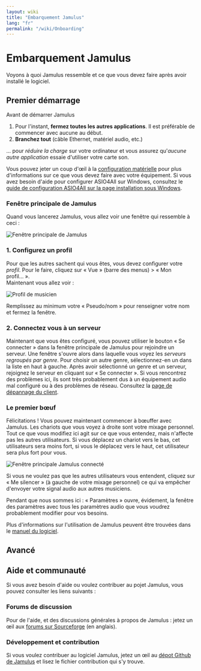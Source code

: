 ```yaml
---
layout: wiki
title: "Embarquement Jamulus"
lang: "fr"
permalink: "/wiki/Onboarding"
---
```

# Embarquement Jamulus
Voyons à quoi Jamulus ressemble et ce que vous devez faire après avoir installé le logiciel.
## Premier démarrage
Avant de démarrer Jamulus 
1. Pour l'instant, **fermez toutes les autres applications**. Il est préférable de commencer avec aucune au début.
2. **Branchez tout** (câble Ethernet, matériel audio, etc.) 

… pour *réduire la charge* sur votre ordinateur et vous assurez qu'*aucune autre application* essaie d'utiliser votre carte son.

Vous pouvez jeter un coup d'œil à la [configuration matérielle](Hardware-Setup) pour plus d'informations sur ce que vous devez faire avec votre équipement. Si vous avez besoin d'aide pour configurer ASIO4All sur Windows, consultez le [guide de configuration ASIO4All sur la page installation sous Windows](Installation-for-Windows#configuration-de-asio4all).

### Fenêtre principale de Jamulus
Quand vous lancerez Jamulus, vous allez voir une fenêtre qui ressemble à ceci :

![Fenêtre principale de Jamulus](https://user-images.githubusercontent.com/9108457/101895743-384c4880-3ba8-11eb-80ef-e8e03a0edf86.png)

### 1. Configurez un profil
Pour que les autres sachent qui vous êtes, vous devez configurer votre *profil*. Pour le faire, cliquez sur « Vue » (barre des menus) > « Mon profil… ».  
Maintenant vous allez voir :

![Profil de musicien](https://user-images.githubusercontent.com/9108457/101895791-48fcbe80-3ba8-11eb-913e-d0e4e7d60666.png)

Remplissez au minimum votre « Pseudo/nom » pour renseigner votre nom et fermez la fenêtre. 

### 2. Connectez vous à un serveur
Maintenant que vous êtes configuré, vous pouvez utiliser le bouton « Se connecter » dans la fenêtre principale de Jamulus pour rejoindre un serveur. Une fenêtre s'ouvre alors dans laquelle vous voyez les *serveurs regroupés par genre*. Pour choisir un autre genre, sélectionnez-en un dans la liste en haut à gauche. Après avoir sélectionné un genre et un serveur, rejoignez le serveur en cliquant sur « Se connecter ». Si vous rencontrez des problèmes ici, ils sont très probablement dus à un équipement audio mal configuré ou à des problèmes de réseau. Consultez la [page de dépannage du client](Client-Troubleshooting).

### Le premier bœuf
Félicitations ! Vous pouvez maintenant commencer à bœuffer avec Jamulus. Les chariots que vous voyez à droite sont votre mixage personnel. Tout ce que vous modifiez ici agit sur ce que vous entendez, mais n'affecte pas les autres utilisateurs. Si vous déplacez un chariot vers le bas, cet utilisateurs sera moins fort, si vous le déplacez vers le haut, cet utilisateur sera plus fort pour vous.

![Fenêtre principale Jamulus connecté](https://user-images.githubusercontent.com/9108457/101895820-55811700-3ba8-11eb-9945-7923c8a92c60.png)

Si vous ne voulez pas que les autres utilisateurs vous entendent, cliquez sur « Me silencer » (à gauche de votre mixage personnel) ce qui va empêcher d'envoyer votre signal audio aux autres musiciens. 

Pendant que nous sommes ici : « Paramètres » ouvre, évidement, la fenêtre des paramètres avec tous les paramètres audio que vous voudrez probablement modifier pour vos besoins.

Plus d'informations sur l'utilisation de Jamulus peuvent être trouvées dans le [manuel du logiciel](Software-Manual).

## Avancé
<!-- Bien sûr, vous pouvez en faire encore plus avec Jamulus, comme configurer un serveur privé, faire des concerts en ligne, … Jetez un coup d'œil sur ce site ! La communauté publie des guides, trucs, astuces dans la [base de connaissance](/kb/). --> 

## Aide et communauté
Si vous avez besoin d'aide ou voulez contribuer au pojet Jamulus, vous pouvez consulter les liens suivants :

### Forums de discussion
Pour de l'aide, et des discussions générales à propos de Jamulus : jetez un œil aux [forums sur Sourceforge](https://sourceforge.net/p/llcon/discussion/) (en anglais).

### Développement et contribution
Si vous voulez contribuer au logiciel Jamulus, jetez un œil au [dépot Github de Jamulus](https://github.com/corrados/jamulus/) et lisez le fichier contribution qui s'y trouve.

<!-- À coté de ça, vous pouvez aussi contribuer à cette documentation : voyez le [dépôt GitHub du site de Jamulus](https://github.com/jamulussoftware/jamuluswebsite) et consultez le fichier contribution qui s'y trouve. -->

